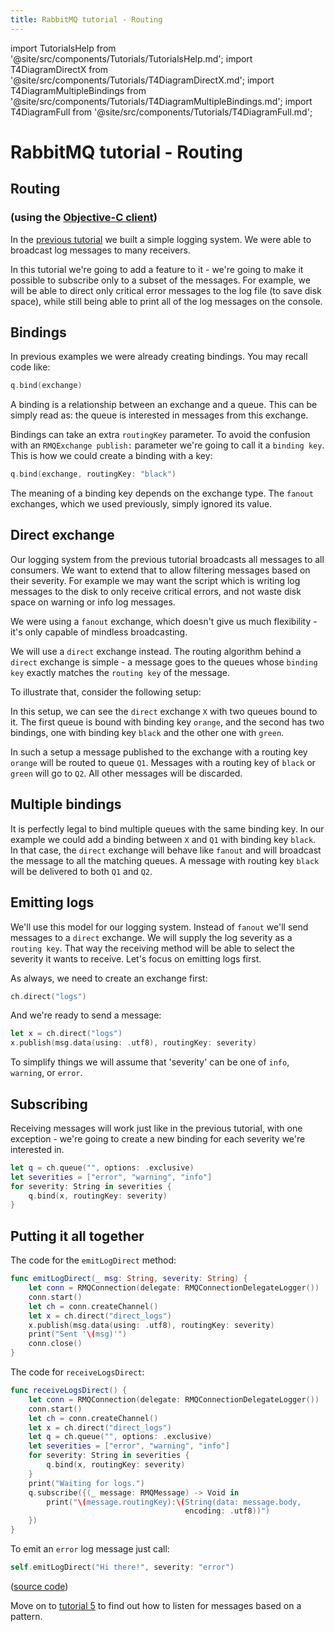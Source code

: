 ```yaml
---
title: RabbitMQ tutorial - Routing
---
```


import TutorialsHelp from '@site/src/components/Tutorials/TutorialsHelp.md';
import T4DiagramDirectX from '@site/src/components/Tutorials/T4DiagramDirectX.md';
import T4DiagramMultipleBindings from '@site/src/components/Tutorials/T4DiagramMultipleBindings.md';
import T4DiagramFull from '@site/src/components/Tutorials/T4DiagramFull.md';

# RabbitMQ tutorial - Routing

## Routing
### (using the [Objective-C client][client])

<TutorialsHelp/>

In the [previous tutorial][previous] we built a
simple logging system. We were able to broadcast log messages to many
receivers.

In this tutorial we're going to add a feature to it - we're going to
make it possible to subscribe only to a subset of the messages. For
example, we will be able to direct only critical error messages to the
log file (to save disk space), while still being able to print all of
the log messages on the console.


Bindings
--------

In previous examples we were already creating bindings. You may recall
code like:

```swift
q.bind(exchange)
```

A binding is a relationship between an exchange and a queue. This can
be simply read as: the queue is interested in messages from this
exchange.

Bindings can take an extra `routingKey` parameter. To avoid the
confusion with an `RMQExchange publish:` parameter we're going to call it a
`binding key`. This is how we could create a binding with a key:

```swift
q.bind(exchange, routingKey: "black")
```

The meaning of a binding key depends on the exchange type. The
`fanout` exchanges, which we used previously, simply ignored its
value.

Direct exchange
---------------

Our logging system from the previous tutorial broadcasts all messages
to all consumers. We want to extend that to allow filtering messages
based on their severity. For example we may want the script which is
writing log messages to the disk to only receive critical errors, and
not waste disk space on warning or info log messages.

We were using a `fanout` exchange, which doesn't give us much
flexibility - it's only capable of mindless broadcasting.

We will use a `direct` exchange instead. The routing algorithm behind
a `direct` exchange is simple - a message goes to the queues whose
`binding key` exactly matches the `routing key` of the message.

To illustrate that, consider the following setup:

<T4DiagramDirectX/>

In this setup, we can see the `direct` exchange `X` with two queues bound
to it. The first queue is bound with binding key `orange`, and the second
has two bindings, one with binding key `black` and the other one
with `green`.

In such a setup a message published to the exchange with a routing key
`orange` will be routed to queue `Q1`. Messages with a routing key of `black`
or `green` will go to `Q2`. All other messages will be discarded.


Multiple bindings
-----------------
<T4DiagramMultipleBindings/>

It is perfectly legal to bind multiple queues with the same binding
key. In our example we could add a binding between `X` and `Q1` with
binding key `black`. In that case, the `direct` exchange will behave
like `fanout` and will broadcast the message to all the matching
queues. A message with routing key `black` will be delivered to both
`Q1` and `Q2`.


Emitting logs
-------------

We'll use this model for our logging system. Instead of `fanout` we'll
send messages to a `direct` exchange. We will supply the log severity as
a `routing key`. That way the receiving method will be able to select
the severity it wants to receive. Let's focus on emitting logs
first.

As always, we need to create an exchange first:

```swift
ch.direct("logs")
```

And we're ready to send a message:

```swift
let x = ch.direct("logs")
x.publish(msg.data(using: .utf8), routingKey: severity)
```

To simplify things we will assume that 'severity' can be one of
`info`, `warning`, or `error`.


Subscribing
-----------

Receiving messages will work just like in the previous tutorial, with
one exception - we're going to create a new binding for each severity
we're interested in.

```swift
let q = ch.queue("", options: .exclusive)
let severities = ["error", "warning", "info"]
for severity: String in severities {
    q.bind(x, routingKey: severity)
}
```

Putting it all together
-----------------------

<T4DiagramFull/>


The code for the `emitLogDirect` method:

```swift
func emitLogDirect(_ msg: String, severity: String) {
    let conn = RMQConnection(delegate: RMQConnectionDelegateLogger())
    conn.start()
    let ch = conn.createChannel()
    let x = ch.direct("direct_logs")
    x.publish(msg.data(using: .utf8), routingKey: severity)
    print("Sent '\(msg)'")
    conn.close()
}
```

The code for `receiveLogsDirect`:

```swift
func receiveLogsDirect() {
    let conn = RMQConnection(delegate: RMQConnectionDelegateLogger())
    conn.start()
    let ch = conn.createChannel()
    let x = ch.direct("direct_logs")
    let q = ch.queue("", options: .exclusive)
    let severities = ["error", "warning", "info"]
    for severity: String in severities {
        q.bind(x, routingKey: severity)
    }
    print("Waiting for logs.")
    q.subscribe({(_ message: RMQMessage) -> Void in
        print("\(message.routingKey):\(String(data: message.body,
                                       encoding: .utf8))")
    })
}
```

To emit an `error` log message just call:

```swift
self.emitLogDirect("Hi there!", severity: "error")
```

([source code][source])

Move on to [tutorial 5][next] to find out how to listen
for messages based on a pattern.

[client]:https://github.com/rabbitmq/rabbitmq-objc-client
[previous]:./tutorial-three-swift
[next]:./tutorial-five-swift
[source]:https://github.com/rabbitmq/rabbitmq-tutorials/blob/main/swift/tutorial4/tutorial4/ViewController.swift
